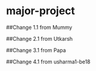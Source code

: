 # major-project

##Change 1.1 from Mummy

##Change 2.1 from Utkarsh

##Change 3.1 from Papa

##Change 4.1 from usharma1-be18
